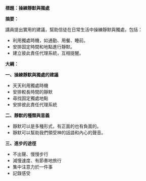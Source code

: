 **標題：操練靜默與獨處**

**摘要：**

講員提出實用的建議，幫助信徒在日常生活中操練靜默與獨處，包括：

* 利用獨處時機，如通勤、用餐、睡前。
* 安排固定時間和地點進行靜默。
* 建立彼此責任代理系統，互相提醒。

**大綱：**

**一、操練靜默與獨處的建議**

* 天天利用獨處時機
* 安排較長時間的靜默
* 尋找固定獨處地點
* 安排彼此責任代理系統

**二、靜默的種類與意義**

* 靜默可以是多種形式，有正面的也有負面的。
* 靜默可以幫助我們領受神的話語和內心的聲音。

**三、進步的途徑**

* 不出聲、慢慢步行
* 減慢速度、有節奏地旅行
* 集中注意力於一件事
* 記錄感受